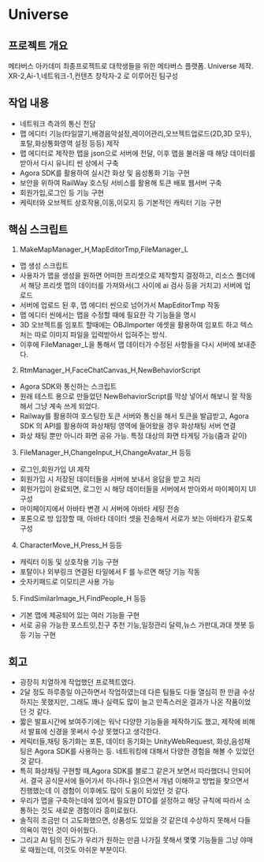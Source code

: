 # Universe
## 프로젝트 개요
메타버스 아카데미 최종프로젝트로 대학생들을 위한 메타버스 플랫폼. Universe 제작.  
XR-2,Ai-1,네트워크-1,컨텐츠 창작자-2 로 이루어진 팀구성  
## 작업 내용
- 네트워크 측과의 통신 전담
- 맵 에디터 기능(타일깔기,배경음악설정,레이어관리,오브젝트업로드(2D,3D 모두),포탈,화상통화영역 설정 등등) 제작
- 맵 에디터로 제작한 맵을 json으로 서버에 전달, 이후 맵을 불러올 때 해당 데이터를 받아서 다시 유니티 씬 상에서 구축
- Agora SDK를 활용하여 실시간 화상 및 음성통화 기능 구현
- 보안을 위하여 RailWay 호스팅 서비스를 활용해 토큰 배포 웹서버 구축
- 회원가입,로그인 등 기능 구현
- 케릭터와 오브젝트 상호작용,이동,이모지 등 기본적인 캐릭터 기능 구현
## 핵심 스크립트
1. MakeMapManager_H,MapEditorTmp,FileManager_L
- 맵 생성 스크립트
- 사용자가 맵을 생성을 원하면 어떠한 프리셋으로 제작할지 결정하고, 리소스 폴더에서 해당 프리셋 맵의 데이터를 가져와서(그 사이에 ai 검사 등을 거치고) 서버에 업로드
- 서버에 업로드 된 후, 맵 에디터 씬으로 넘어가서 MapEditorTmp 작동
- 맵 에디터 씬에서는 맵을 수정할 때에 필요한 각 기능들을 명시
- 3D 오브젝트를 임포트 할때에는 OBJImporter 에셋을 활용하여 임포트 하고 텍스처는 따로 이미지 파일을 입력받아서 입혀주는 방식.
- 이후에 FileManager_L을 통해서 맵 데이터가 수정된 사항들을 다시 서버에 보내준다.
2. RtmManager_H,FaceChatCanvas_H,NewBehaviorScript
- Agora SDK와 통신하는 스크립트
- 원래 테스트 용으로 만들었던 NewBehaviorScript를 막상 넣어서 해보니 잘 작동해서 그냥 계속 쓰게 되었다.
- Railway를 활용하여 호스팅한 토큰 서버와 통신을 해서 토큰을 발급받고, Agora SDK 의 API를 활용하여 화상채팅 영역에 들어왔을 경우 화상채팅 서버 연결
- 화상 채팅 뿐만 아니라 화면 공유 가능. 특정 대상의 화면 타게팅 가능(줌과 같이)
3. FileManager_H,ChangeInput_H,ChangeAvatar_H 등등
- 로그인,회원가입 UI 제작
- 회원가입 시 저장된 데이터들을 서버에 보내서 응답을 받고 처리
- 회원가입이 완료되면, 로그인 시 해당 데이터들을 서버에서 받아와서 마이페이지 UI 구성
- 마이페이지에서 아바타 변경 시 서버에 아바타 세팅 전송
- 포톤으로 방 입장할 때, 아바타 데이터 셋을 전송해서 서로가 보는 아바타가 같도록 구성
4. CharacterMove_H,Press_H 등등
- 캐릭터 이동 및 상호작용 기능 구현
- 포탈이나 외부링크 연결된 타일에서 F 를 누르면 해당 기능 작동
- 숫자키패드로 이모티콘 사용 가능
5. FindSimilarImage_H,FindPeople_H 등등
- 기본 맵에 제공되어 있는 여러 기능들 구현
- 서로 공유 가능한 포스트잇,친구 추천 기능,일정관리 달력,뉴스 가판대,과대 챗봇 등등 기능 구현
## 회고
- 굉장히 치열하게 작업했던 프로젝트였다.
- 2달 정도 하루종일 야근하면서 작업하였는데 다른 팀들도 다들 열심히 한 만큼 수상하지는 못했지만, 그래도 꽤나 실력도 많이 늘고 만족스러운 결과가 나온 작품이었던 것 같다.
- 짧은 발표시간에 보여주기에는 워낙 다양한 기능들을 제작하기도 했고, 제작에 비해서 발표에 신경을 못써서 수상 못했다고 생각한다.
- 케릭터들,채팅 동기화는 포톤, 데이터 동기화는 UnityWebRequest, 화상,음성채팅은 Agora SDK를 사용하는 등. 네트워킹에 대해서 다양한 경험을 해볼 수 있었던 것 같다.
- 특히 화상채팅 구현할 때,Agora SDK를 블로그 같은거 보면서 따라했더니 안되어서. 결국 공식문서에 들어가서 하나하나 읽으면서 개념 이해하고 방법을 찾으면서 진행했는데 이 경험이 이후에도 많이 도움이 되었던 것 같다.
- 우리가 맵을 구축하는데에 있어서 필요한 DTO를 설정하고 해당 규칙에 따라서 소통하는 것도 새로운 경험이라 흥미로웠다.
- 솔직히 조금만 더 고도화했으면, 상품성도 있었을 것 같은데 수상하지 못해서 다들 의욕이 꺾인 것이 아쉬웠다.
- 그리고 AI 팀의 진도가 우리가 원하는 만큼 나가질 못해서 몇몇 기능들을 그냥 야매로 때웠는데, 이것도 아쉬운 부분이다.
